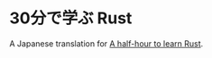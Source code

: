 # 30分で学ぶ Rust

A Japanese translation for [A half-hour to learn Rust](https://fasterthanli.me/articles/a-half-hour-to-learn-rust).
